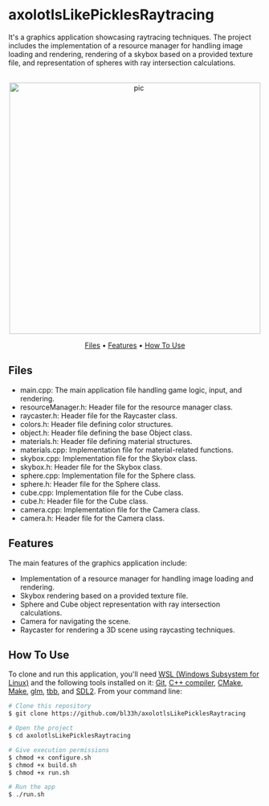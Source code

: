 # axolotlsLikePicklesRaytracing
It's a graphics application showcasing raytracing techniques. The project includes the implementation of a resource manager for handling image loading and rendering, rendering of a skybox based on a provided texture file, and representation of spheres with ray intersection calculations.

<p align="center">
  <br>
  <img src="https://media4.giphy.com/media/v1.Y2lkPTc5MGI3NjExcGRoZ2JyazI0aWw3NjlvZHhmcDNueWt0N3BpYnMwYzRpZzZxNGxqaCZlcD12MV9pbnRlcm5hbF9naWZfYnlfaWQmY3Q9Zw/Uj1BComkoSCwmRkSL2/giphy.gif" alt="pic" width="500">
  <br>
</p>

<p align="center">
  <a href="#Files">Files</a> •
  <a href="#Features">Features</a> •
  <a href="#how-to-use">How To Use</a>
</p>

## Files
- main.cpp: The main application file handling game logic, input, and rendering.
- resourceManager.h: Header file for the resource manager class.
- raycaster.h: Header file for the Raycaster class.
- colors.h: Header file defining color structures.
- object.h: Header file defining the base Object class.
- materials.h: Header file defining material structures.
- materials.cpp: Implementation file for material-related functions.
- skybox.cpp: Implementation file for the Skybox class.
- skybox.h: Header file for the Skybox class.
- sphere.cpp: Implementation file for the Sphere class.
- sphere.h: Header file for the Sphere class.
- cube.cpp: Implementation file for the Cube class.
- cube.h: Header file for the Cube class.
- camera.cpp: Implementation file for the Camera class.
- camera.h: Header file for the Camera class.

## Features
The main features of the graphics application include:
- Implementation of a resource manager for handling image loading and rendering.
- Skybox rendering based on a provided texture file.
- Sphere and Cube object representation with ray intersection calculations.
- Camera for navigating the scene.
- Raycaster for rendering a 3D scene using raycasting techniques.

## How To Use

To clone and run this application, you'll need [WSL (Windows Subsystem for Linux)](https://learn.microsoft.com/en-us/windows/wsl/install) and the following tools installed on it: [Git](https://git-scm.com), [C++ compiler](https://www.fdi.ucm.es/profesor/luis/fp/devtools/mingw.html), [CMake](https://cmake.org/download/), [Make](https://linuxhint.com/install-make-ubuntu/), [glm](https://sourceforge.net/projects/glm.mirror/), [tbb](https://www.intel.com/content/www/us/en/developer/tools/oneapi/onetbb.html), and [SDL2](https://www.oreilly.com/library/view/rust-programming-by/9781788390637/386c15eb-41b2-41b4-bd65-154a750a58d8.xhtml). From your command line:

```bash
# Clone this repository
$ git clone https://github.com/bl33h/axolotlsLikePicklesRaytracing

# Open the project
$ cd axolotlsLikePicklesRaytracing

# Give execution permissions
$ chmod +x configure.sh
$ chmod +x build.sh
$ chmod +x run.sh

# Run the app
$ ./run.sh
